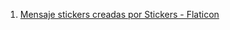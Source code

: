 1. <a href="https://www.flaticon.es/stickers-gratis/mensaje" title="mensaje stickers">Mensaje stickers creadas por Stickers - Flaticon</a>
